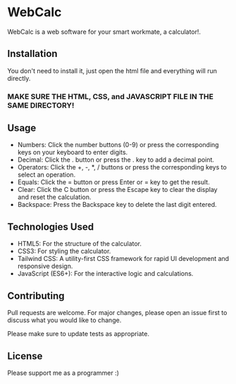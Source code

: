 # WebCalc

WebCalc is a web software for your smart workmate, a calculator!.

## Installation

You don't need to install it, just open the html file and everything will run directly.

### MAKE SURE THE HTML, CSS, and JAVASCRIPT FILE IN THE SAME DIRECTORY!

## Usage
- Numbers: Click the number buttons (0-9) or press the corresponding keys on your keyboard to enter digits.
- Decimal: Click the . button or press the . key to add a decimal point.
- Operators: Click the +, -, *, / buttons or press the corresponding keys to select an operation.
- Equals: Click the = button or press Enter or = key to get the result.
- Clear: Click the C button or press the Escape key to clear the display and reset the calculation.
- Backspace: Press the Backspace key to delete the last digit entered.

## Technologies Used
- HTML5: For the structure of the calculator.
- CSS3: For styling the calculator.
- Tailwind CSS: A utility-first CSS framework for rapid UI development and responsive design.
- JavaScript (ES6+): For the interactive logic and calculations.

## Contributing

Pull requests are welcome. For major changes, please open an issue first
to discuss what you would like to change.

Please make sure to update tests as appropriate.

## License
Please support me as a programmer :)
